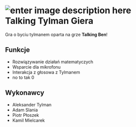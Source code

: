 
# ![enter image description here](https://i.imgur.com/dWdCx5Y.jpg) Talking Tylman Giera
Gra o byciu tylmanem oparta na grze **Talking Ben**!

## Funkcje

 - Rozwiązywanie działań matematyczych
 - Wsparcie dla mikrofonu
 - Interakcja z głosowa z Tylmanem
 - no to tak 0
## Wykonawcy
 - Aleksander Tylman
 - Adam Slania
 - Piotr Płoszek
 - Kamil Mielcarek
